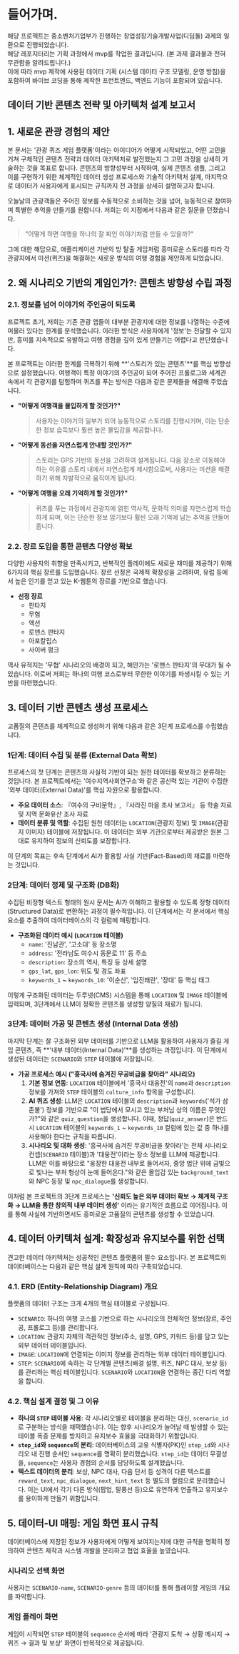 # 들어가며.
해당 프로젝트는 중소벤처기업부가 진행하는 창업성장기술개발사업(디딤돌) 과제의 일환으로 진행되었습니다. <br>
해당 레포지터리는 기획 과정에서 mvp를 작업한 결과입니다. (본 과제 결과물과 전혀 무관함을 알려드립니다.) <br>
이에 따라 mvp 제작에 사용된 데이터 기획 (시스템 데이터 구조 모델링, 운영 방침)을 포함하여 바이브 코딩을 통해 제작한 프런트엔드, 백엔드 기능이 포함되어 있습니다. <br>


## 데이터 기반 콘텐츠 전략 및 아키텍처 설계 보고서

## 1\. 새로운 관광 경험의 제안

본 문서는 '관광 퀴즈 게임 플랫폼'이라는 아이디어가 어떻게 시작되었고, 어떤 고민을 거쳐 구체적인 콘텐츠 전략과 데이터 아키텍처로 발전했는지 그 고민 과정을 상세히 기술하는 것을 목표로 합니다. 콘텐츠의 방향성부터 시작하여, 실제 콘텐츠 샘플, 그리고 이를 구현하기 위한 체계적인 데이터 생성 프로세스와 기술적 아키텍처 설계, 마지막으로 데이터가 사용자에게 표시되는 규칙까지 전 과정을 상세히 설명하고자 합니다.

오늘날의 관광객들은 주어진 정보를 수동적으로 소비하는 것을 넘어, 능동적으로 참여하며 특별한 추억을 만들기를 원합니다. 저희는 이 지점에서 다음과 같은 질문을 던졌습니다.

> "어떻게 하면 여행을 하나의 잘 짜인 이야기처럼 만들 수 있을까?"

그에 대한 해답으로, 애플리케이션 기반의 방 탈출 게임처럼 흥미로운 스토리를 따라 각 관광지에서 미션(퀴즈)을 해결하는 새로운 방식의 여행 경험을 제안하게 되었습니다.

## 2\. 왜 시나리오 기반의 게임인가?: 콘텐츠 방향성 수립 과정

### 2.1. 정보를 넘어 이야기의 주인공이 되도록

프로젝트 초기, 저희는 기존 관광 앱들이 대부분 관광지에 대한 정보를 나열하는 수준에 머물러 있다는 한계를 분석했습니다. 이러한 방식은 사용자에게 '정보'는 전달할 수 있지만, 흥미를 지속적으로 유발하고 여행 경험을 깊이 있게 만들기는 어렵다고 판단했습니다.

본 프로젝트는 이러한 한계를 극복하기 위해 \*\*'스토리가 있는 콘텐츠'\*\*를 핵심 방향성으로 설정했습니다. 여행객이 특정 이야기의 주인공이 되어 주어진 프롤로그와 세계관 속에서 각 관광지를 탐험하며 퀴즈를 푸는 방식은 다음과 같은 문제들을 해결해 주었습니다.

  - **"어떻게 여행객을 몰입하게 할 것인가?"**
    > 사용자는 이야기의 일부가 되어 능동적으로 스토리를 진행시키며, 이는 단순한 정보 습득보다 훨씬 높은 몰입감을 제공합니다.
  - **"어떻게 동선을 자연스럽게 안내할 것인가?"**
    > 스토리는 GPS 기반의 동선을 고려하여 설계됩니다. 다음 장소로 이동해야 하는 이유를 스토리 내에서 자연스럽게 제시함으로써, 사용자는 미션을 해결하기 위해 자발적으로 움직이게 됩니다.
  - **"어떻게 여행을 오래 기억하게 할 것인가?"**
    > 퀴즈를 푸는 과정에서 관광지에 얽힌 역사적, 문화적 의미를 자연스럽게 학습하게 되며, 이는 단순한 정보 암기보다 훨씬 오래 기억에 남는 추억을 만들어줍니다.

### 2.2. 장르 도입을 통한 콘텐츠 다양성 확보

다양한 사용자의 취향을 만족시키고, 반복적인 플레이에도 새로운 재미를 제공하기 위해 6가지의 핵심 장르를 도입했습니다. 장르 선정은 국제적 확장성을 고려하여, 유럽 등에서 높은 인기를 얻고 있는 K-웹툰의 장르를 기반으로 했습니다.

  - **선정 장르**
      - 판타지
      - 무협
      - 액션
      - 로맨스 판타지
      - 아포칼립스
      - 사이버 펑크

역사 유적지는 '무협' 시나리오의 배경이 되고, 해안가는 '로맨스 판타지'의 무대가 될 수 있습니다. 이로써 저희는 하나의 여행 코스로부터 무한한 이야기를 파생시킬 수 있는 기반을 마련했습니다.

## 3\. 데이터 기반 콘텐츠 생성 프로세스

고품질의 콘텐츠를 체계적으로 생성하기 위해 다음과 같은 3단계 프로세스를 수립했습니다.

### 1단계: 데이터 수집 및 분류 (External Data 확보)

프로세스의 첫 단계는 콘텐츠의 사실적 기반이 되는 원천 데이터를 확보하고 분류하는 것입니다. 본 프로젝트에서는 '여수지역사회연구소'와 같은 공신력 있는 기관이 수집한 '외부 데이터(External Data)'를 핵심 자원으로 활용합니다.

  - **주요 데이터 소스**: 『여수의 구비문학』, 『사라진 마을 조사 보고서』 등 학술 자료 및 지역 문화유산 조사 자료
  - **데이터 분류 및 역할**: 수집된 원천 데이터는 `LOCATION`(관광지 정보) 및 `IMAGE`(관광지 이미지) 테이블에 저장됩니다. 이 데이터는 외부 기관으로부터 제공받은 원본 그대로 유지하여 정보의 신뢰도를 보장합니다.

이 단계의 목표는 후속 단계에서 AI가 활용할 사실 기반(Fact-Based)의 재료를 마련하는 것입니다.

### 2단계: 데이터 정제 및 구조화 (DB화)

수집된 비정형 텍스트 형태의 원시 문서는 AI가 이해하고 활용할 수 있도록 정형 데이터(Structured Data)로 변환하는 과정이 필수적입니다. 이 단계에서는 각 문서에서 핵심 요소를 추출하여 데이터베이스의 각 컬럼에 매핑합니다.

  - **구조화된 데이터 예시 (`LOCATION` 테이블)**
      - `name`: '진남관', '고소대' 등 장소명
      - `address`: '전라남도 여수시 동문로 11' 등 주소
      - `description`: 장소의 역사, 특징 등 상세 설명
      - `gps_lat`, `gps_lon`: 위도 및 경도 좌표
      - `keywords_1` \~ `keywords_10`: '이순신', '임진왜란', '장대' 등 핵심 태그

이렇게 구조화된 데이터는 두루넷(CMS) 시스템을 통해 `LOCATION` 및 `IMAGE` 테이블에 입력되며, 3단계에서 LLM이 정확한 콘텐츠를 생성할 양질의 재료가 됩니다.

### 3단계: 데이터 가공 및 콘텐츠 생성 (Internal Data 생성)

마지막 단계는 잘 구조화된 외부 데이터를 기반으로 LLM을 활용하여 사용자가 즐길 게임 콘텐츠, 즉 \*\*'내부 데이터(Internal Data)'\*\*를 생성하는 과정입니다. 이 단계에서 생성된 데이터는 `SCENARIO`와 `STEP` 테이블에 저장됩니다.

  - **가공 프로세스 예시 ("흥국사에 숨겨진 무공비급을 찾아라" 시나리오)**
    1.  **기본 정보 연동**: `LOCATION` 테이블에서 '흥국사 대웅전'의 `name`과 `description` 정보를 가져와 `STEP` 테이블의 `culture_info` 항목을 구성합니다.
    2.  **AI 퀴즈 생성**: LLM은 `LOCATION` 테이블의 `description`과 `keywords`('석가 삼존불') 정보를 기반으로 "이 법당에서 모시고 있는 부처님 상의 이름은 무엇인가?"와 같은 `quiz_question`을 생성합니다. 이때, 정답(`quiz_answer`)은 반드시 `LOCATION` 테이블의 `keywords_1` \~ `keywords_10` 컬럼에 있는 값 중 하나를 사용해야 한다는 규칙을 따릅니다.
    3.  **시나리오 및 대화 생성**: '흥국사에 숨겨진 무공비급을 찾아라'는 전체 시나리오 컨셉(`SCENARIO` 테이블)과 '대웅전'이라는 장소 정보를 LLM에 제공합니다. LLM은 이를 바탕으로 "웅장한 대웅전 내부로 들어서자, 중앙 법단 위에 금빛으로 빛나는 부처 형상이 눈에 들어온다."와 같은 몰입감 있는 `background_text`와 NPC 등장 및 `npc_dialogue`를 생성합니다.

이처럼 본 프로젝트의 3단계 프로세스는 **'신뢰도 높은 외부 데이터 확보 → 체계적 구조화 → LLM을 통한 창의적 내부 데이터 생성'** 이라는 유기적인 흐름으로 이어집니다. 이를 통해 사실에 기반하면서도 흥미로운 고품질의 콘텐츠를 생성할 수 있었습니다.

## 4\. 데이터 아키텍처 설계: 확장성과 유지보수를 위한 선택

견고한 데이터 아키텍처는 성공적인 콘텐츠 플랫폼의 필수 요소입니다. 본 프로젝트의 데이터베이스는 다음과 같은 핵심 설계 원칙에 따라 구축되었습니다.

### 4.1. ERD (Entity-Relationship Diagram) 개요

플랫폼의 데이터 구조는 크게 4개의 핵심 테이블로 구성됩니다.

  - `SCENARIO`: 하나의 여행 코스를 기반으로 하는 시나리오의 전체적인 정보(장르, 주인공, 프롤로그 등)를 관리합니다.
  - `LOCATION`: 관광지 자체의 객관적인 정보(주소, 설명, GPS, 키워드 등)를 담고 있는 외부 데이터 테이블입니다.
  - `IMAGE`: `LOCATION`에 연결되는 이미지 정보를 관리하는 외부 데이터 테이블입니다.
  - `STEP`: `SCENARIO`에 속하는 각 단계별 콘텐츠(배경 설명, 퀴즈, NPC 대사, 보상 등)를 관리하는 핵심 테이블입니다. `SCENARIO`와 `LOCATION`을 연결하는 중간 다리 역할을 합니다.

### 4.2. 핵심 설계 결정 및 그 이유

  - **하나의 `STEP` 테이블 사용**: 각 시나리오별로 테이블을 분리하는 대신, `scenario_id`로 구분하는 방식을 채택했습니다. 이는 향후 시나리오가 늘어날 때 발생할 수 있는 테이블 폭증 문제를 방지하고 유지보수 효율을 극대화하기 위함입니다.
  - **`step_id`와 `sequence`의 분리**: 데이터베이스의 고유 식별자(PK)인 `step_id`와 시나리오 내 진행 순서인 `sequence`를 명확히 분리했습니다. `step_id`는 데이터 무결성을, `sequence`는 사용자 경험의 순서를 담당하도록 설계했습니다.
  - **텍스트 데이터의 분리**: 보상, NPC 대사, 다음 단서 등 성격이 다른 텍스트를 `reward_text`, `npc_dialogue`, `next_hint_text` 등 별도의 컬럼으로 분리했습니다. 이는 UI에서 각기 다른 방식(팝업, 말풍선 등)으로 유연하게 연출하고 유지보수를 용이하게 만들기 위함입니다.

## 5\. 데이터-UI 매핑: 게임 화면 표시 규칙

데이터베이스에 저장된 정보가 사용자에게 어떻게 보여지는지에 대한 규칙을 명확히 정의하여 콘텐츠 제작과 시스템 개발을 분리하고 협업 효율을 높였습니다.

### 시나리오 선택 화면
사용자는 `SCENARIO-name`, `SCENARIO-genre` 등의 데이터를 통해 플레이할 게임의 개요를 파악합니다.


### 게임 플레이 화면
게임이 시작되면 `STEP` 테이블의 `sequence` 순서에 따라 '관광지 도착 → 상황 메시지 → 퀴즈 → 결과 및 보상' 화면이 반복적으로 제공됩니다.
